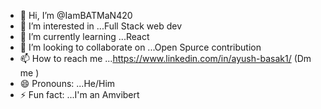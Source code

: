- 👋 Hi, I’m @IamBATMaN420
- 👀 I’m interested in ...Full Stack web dev
- 🌱 I’m currently learning ...React
- 💞️ I’m looking to collaborate on ...Open Spurce contribution
- 📫 How to reach me ...https://www.linkedin.com/in/ayush-basak1/ (Dm me )
- 😄 Pronouns: ...He/Him
- ⚡ Fun fact: ...I'm an Amvibert

<!---
IamBATMaN420/IamBATMaN420 is a ✨ special ✨ repository because its `README.md` (this file) appears on your GitHub profile.
You can click the Preview link to take a look at your changes.
--->
